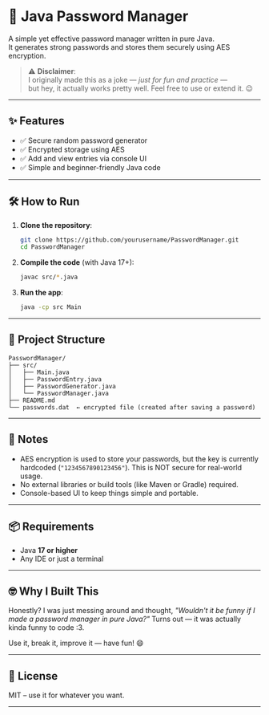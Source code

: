 
# 🔐 Java Password Manager

A simple yet effective password manager written in pure Java.  
It generates strong passwords and stores them securely using AES encryption.

> ⚠️ **Disclaimer**:  
> I originally made this as a joke — _just for fun and practice_ —  
> but hey, it actually works pretty well. Feel free to use or extend it. 😉

---

## ✨ Features

- ✅ Secure random password generator
- ✅ Encrypted storage using AES
- ✅ Add and view entries via console UI
- ✅ Simple and beginner-friendly Java code

---

## 🛠️ How to Run

1. **Clone the repository**:
   ```bash
   git clone https://github.com/yourusername/PasswordManager.git
   cd PasswordManager


2. **Compile the code** (with Java 17+):

   ```bash
   javac src/*.java
   ```

3. **Run the app**:

   ```bash
   java -cp src Main
   ```

---

## 📁 Project Structure

```
PasswordManager/
├── src/
│   ├── Main.java
│   ├── PasswordEntry.java
│   ├── PasswordGenerator.java
│   └── PasswordManager.java
├── README.md
└── passwords.dat  ← encrypted file (created after saving a password)
```

---

## 📌 Notes

* AES encryption is used to store your passwords, but the key is currently hardcoded (`"1234567890123456"`). This is NOT secure for real-world usage.
* No external libraries or build tools (like Maven or Gradle) required.
* Console-based UI to keep things simple and portable.

---

## 📦 Requirements

* Java **17 or higher**
* Any IDE or just a terminal

---

## 🤓 Why I Built This

Honestly?
I was just messing around and thought,
*"Wouldn't it be funny if I made a password manager in pure Java?"*
Turns out — it was actually kinda funny to code :3.

Use it, break it, improve it — have fun! 😄

---

## 🧾 License

MIT – use it for whatever you want.


---
